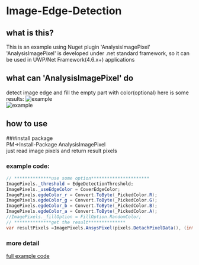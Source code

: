# Image-Edge-Detection## what is this?  This is an example using Nuget plugin 'AnalysisImagePixel'  'AnalysisImagePixel' is developed under .net standard framework, so it can be used in UWP/Net Framework(4.6.x+) applications## what can 'AnalysisImagePixel' dodetect image edge and fill the empty part with color(optional)here is some results:![example](https://www.songshizhao.com/editor/attached/image/20200105/20200105152045_0262.png)  ![example](https://www.songshizhao.com/editor/attached/image/20200105/20200105152104_3705.png)  ## how to use###install package  PM->Install-Package AnalysisImagePixel  just read image pixels and return result pixels  ### example code:``` csharp// **************use some option**********************ImagePixels._threshold = EdgeDetectionThreshold;ImagePixels._useEdgeColor = CoverEdgeColor;ImagePixels.egdeColor_r = Convert.ToByte(_PickedColor.R);ImagePixels.egdeColor_g = Convert.ToByte(_PickedColor.G);ImagePixels.egdeColor_b = Convert.ToByte(_PickedColor.B);ImagePixels.egdeColor_a = Convert.ToByte(_PickedColor.A);//ImagePixels._fillOption = FillOption.RandomColor;// **************get the result**************var resultPixels =ImagePixels.AnsysPixel(pixels.DetachPixelData(), (int)bitmapDecoder.PixelWidth, (int)bitmapDecoder.PixelHeight);```### more detail[full example code](https://github.com/songshizhao/Image-Edge-Detection/blob/master/CropImage/CropImage/MainPage.xaml.cs "how to use")